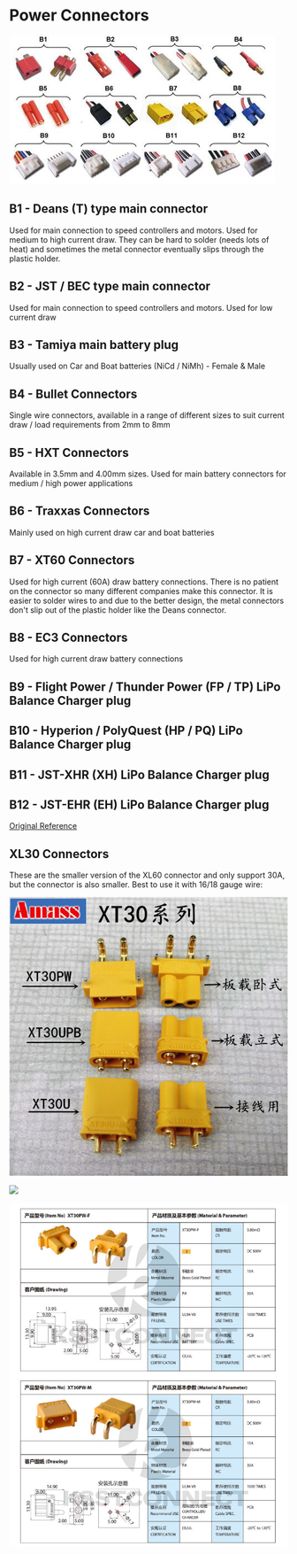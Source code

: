 # Power Connectors

![](power-connectors.jpg)

## B1 - Deans (T) type main connector

Used for main connection to speed controllers and motors. Used for medium to high current draw. They can be hard to solder (needs lots of heat) and sometimes
the metal connector eventually slips through the plastic holder.

## B2 - JST / BEC type main connector

Used for main connection to speed controllers and motors. Used for low current draw

## B3 - Tamiya main battery plug

Usually used on Car and Boat batteries (NiCd / NiMh) - Female & Male

## B4 - Bullet Connectors

Single wire connectors, available in a range of different sizes to suit current draw / load requirements from 2mm to 8mm

## B5 - HXT Connectors

Available in 3.5mm and 4.00mm sizes. Used for main battery connectors for medium / high power applications

## B6 - Traxxas Connectors

Mainly used on high current draw car and boat batteries

## B7 - XT60 Connectors

Used for high current (60A) draw battery connections. There is no patient on the
connector so many different companies make this connector. It is easier to solder
wires to and due to the better design, the metal connectors don't slip out of the
plastic holder like the Deans connector.

## B8 - EC3 Connectors

Used for high current draw battery connections

## B9 - Flight Power / Thunder Power (FP / TP) LiPo Balance Charger plug

## B10 - Hyperion / PolyQuest (HP / PQ) LiPo Balance Charger plug

## B11 - JST-XHR (XH) LiPo Balance Charger plug

## B12 - JST-EHR (EH) LiPo Balance Charger plug

[Original Reference](https://www.hobbywingdirect.com/blogs/news/14906981-rc-101-battery-balance-connector-type)

## XL30 Connectors

These are the smaller version of the XL60 connector and only support 30A, but
the connector is also smaller. Best to use it with 16/18 gauge wire:

![](xl30-models.jpg)

![](xl30u-dimensions.jpg)

![](xl30-specs.jpg)
